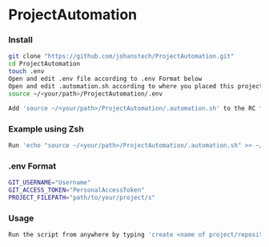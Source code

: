 # ProjectAutomation

### Install

```bash
git clone "https://github.com/johanstech/ProjectAutomation.git"
cd ProjectAutomation
touch .env
Open and edit .env file according to .env Format below
Open and edit .automation.sh according to where you placed this project:
source ~/<your/path>/ProjectAutomation/.env

Add 'source ~/<your/path>/ProjectAutomation/.automation.sh' to the RC file of your shell
```

### Example using Zsh

```bash
Run 'echo "source ~/<your/path>/ProjectAutomation/.automation.sh" >> ~/.zshrc' in a CLI
```

### .env Format

```bash
GIT_USERNAME="Username"
GIT_ACCESS_TOKEN="PersonalAccessToken"
PROJECT_FILEPATH="path/to/your/project/s"
```

### Usage

```bash
Run the script from anywhere by typing 'create <name of project/repository>' in a CLI
```
